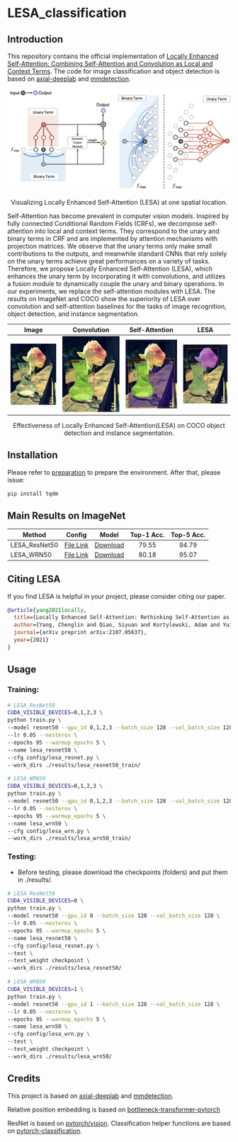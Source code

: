 # LESA_classification

## Introduction

This repository contains the official implementation of [Locally Enhanced Self-Attention: Combining Self-Attention and Convolution as Local and Context Terms](http://arxiv.org/abs/2107.05637).
The code for image classification and object detection is based on [axial-deeplab](https://github.com/csrhddlam/axial-deeplab) and [mmdetection](https://github.com/open-mmlab/mmdetection). 

<p align = "center">
<img src = "Images/lesa_method_fig.png">
</p>
<p align = "center">
Visualizing Locally Enhanced Self-Attention (LESA) at one spatial location. 
</p>

Self-Attention has become prevalent in computer vision models. Inspired by fully connected Conditional Random Fields (CRFs), we decompose self-attention into local and context terms. They correspond to the unary and binary terms in CRF and are implemented by attention mechanisms with projection matrices. We observe that the unary terms only make small contributions to the outputs, and meanwhile standard CNNs that rely solely on the unary terms achieve great performances on a variety of tasks. Therefore, we propose Locally Enhanced Self-Attention (LESA), which enhances the unary term by incorporating it with convolutions, and utilizes a fusion module to dynamically couple the unary and binary operations. In our experiments, we replace the self-attention modules with LESA. The results on ImageNet and COCO show the superiority of LESA over convolution and self-attention baselines for the tasks of image recognition, object detection, and instance segmentation.

Image             |  Convolution | Self-Attention             |  LESA 
:-------------------------:|:-------------------------:|:-------------------------:|:-------------------------:
|<img src="./Images/img.jpg" width="200px" />|<img src="./Images/conv.jpg" width="200px" />|<img src="./Images/sa.jpg" width="200px" />|<img src="./Images/lesa.jpg" width="200px" /> 

<p align = "center">
Effectiveness  of  Locally  Enhanced  Self-Attention(LESA) on COCO object detection and instance segmentation. 
</p>

## Installation

Please refer to [preparation](https://github.com/csrhddlam/axial-deeplab#preparation) to prepare the environment. After that, please issue: 
```bash
pip install tqdm
```

## Main Results on ImageNet

| Method    | Config | Model | Top-1 Acc. | Top-5 Acc. |
|-----------|--------------|--------------|:------------:|:------------:|
| LESA_ResNet50 | [File Link](config/lesa_resnet.py) | [Download](https://livejohnshopkins-my.sharepoint.com/:f:/g/personal/cyang76_jh_edu/EnO2WCZcRwJJh1YsdHEZXOMBueC6q0baT4kWl_sI5SqjFQ?e=Wh9uWt) | 79.55 | 94.79 |
| LESA_WRN50 | [File Link](config/lesa_wrn.py) | [Download](https://livejohnshopkins-my.sharepoint.com/:f:/g/personal/cyang76_jh_edu/EgHuW1XQefNNkLCkRE1Ag4UBA96d7lBasZ4esEh3Re1mXA?e=jU72GG) | 80.18 | 95.07 |

## Citing LESA

If you find LESA is helpful in your project, please consider citing our paper.

```BibTeX
@article{yang2021locally,
  title={Locally Enhanced Self-Attention: Rethinking Self-Attention as Local and Context Terms},
  author={Yang, Chenglin and Qiao, Siyuan and Kortylewski, Adam and Yuille, Alan},
  journal={arXiv preprint arXiv:2107.05637},
  year={2021}
}
```

## Usage

### Training:
```bash
# LESA_ResNet50
CUDA_VISIBLE_DEVICES=0,1,2,3 \
python train.py \
--model resnet50 --gpu_id 0,1,2,3 --batch_size 128 --val_batch_size 128 \
--lr 0.05 --nesterov \
--epochs 95 --warmup_epochs 5 \
--name lesa_resnet50 \
--cfg config/lesa_resnet.py \
--work_dirs ./results/lesa_resnet50_train/
```
```bash
# LESA_WRN50
CUDA_VISIBLE_DEVICES=0,1,2,3 \
python train.py \
--model resnet50 --gpu_id 0,1,2,3 --batch_size 128 --val_batch_size 128 \
--lr 0.05 --nesterov \
--epochs 95 --warmup_epochs 5 \
--name lesa_wrn50 \
--cfg config/lesa_wrn.py \
--work_dirs ./results/lesa_wrn50_train/
```

### Testing:
+ Before testing, please download the checkpoints (folders) and put them in ./results/.
```bash
# LESA_ResNet50
CUDA_VISIBLE_DEVICES=0 \
python train.py \
--model resnet50 --gpu_id 0 --batch_size 128 --val_batch_size 128 \
--lr 0.05 --nesterov \
--epochs 95 --warmup_epochs 5 \
--name lesa_resnet50 \
--cfg config/lesa_resnet.py \
--test \
--test_weight checkpoint \
--work_dirs ./results/lesa_resnet50/
```
```bash
# LESA_WRN50
CUDA_VISIBLE_DEVICES=1 \
python train.py \
--model resnet50 --gpu_id 1 --batch_size 128 --val_batch_size 128 \
--lr 0.05 --nesterov \
--epochs 95 --warmup_epochs 5 \
--name lesa_wrn50 \
--cfg config/lesa_wrn.py \
--test \
--test_weight checkpoint \
--work_dirs ./results/lesa_wrn50/ 
```

## Credits

This project is based on [axial-deeplab](https://github.com/csrhddlam/axial-deeplab) and [mmdetection](https://github.com/open-mmlab/mmdetection).

Relative position embedding is based on [bottleneck-transformer-pytorch](https://github.com/lucidrains/bottleneck-transformer-pytorch/blob/main/bottleneck_transformer_pytorch/bottleneck_transformer_pytorch.py)

ResNet is based on [pytorch/vision](https://github.com/pytorch/vision/blob/master/torchvision/models/resnet.py). Classification helper functions are based on [pytorch-classification](https://github.com/bearpaw/pytorch-classification).


